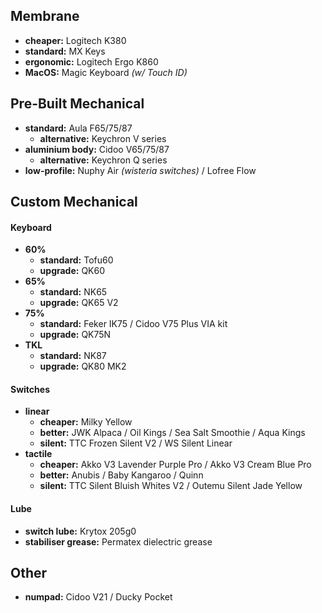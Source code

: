 ## Membrane

- **cheaper:** Logitech K380
- **standard:** MX Keys
- **ergonomic:** Logitech Ergo K860
- **MacOS:** Magic Keyboard *(w/ Touch ID)*

## Pre-Built Mechanical

- **standard:** Aula F65/75/87
	- **alternative:** Keychron V series
- **aluminium body:** Cidoo V65/75/87
	- **alternative:** Keychron Q series
- **low-profile:** Nuphy Air *(wisteria switches)* / Lofree Flow 

## Custom Mechanical

#### Keyboard

- **60%** 
	- **standard:** Tofu60
	- **upgrade:** QK60
- **65%** 
	- **standard:** NK65
	- **upgrade:** QK65 V2
- **75%** 
	- **standard:** Feker IK75 / Cidoo V75 Plus VIA kit
	- **upgrade:** QK75N
- **TKL**
	- **standard:** NK87
	- **upgrade:** QK80 MK2

#### Switches

- **linear**
	- **cheaper:** Milky Yellow
	- **better:** JWK Alpaca / Oil Kings / Sea Salt Smoothie / Aqua Kings
	- **silent:** TTC Frozen Silent V2 / WS Silent Linear
- **tactile**
	- **cheaper:** Akko V3 Lavender Purple Pro / Akko V3 Cream Blue Pro
	- **better:** Anubis / Baby Kangaroo / Quinn
	- **silent:** TTC Silent Bluish Whites V2 / Outemu Silent Jade Yellow

#### Lube

- **switch lube:** Krytox 205g0
- **stabiliser grease:** Permatex dielectric grease

## Other

- **numpad:** Cidoo V21 / Ducky Pocket